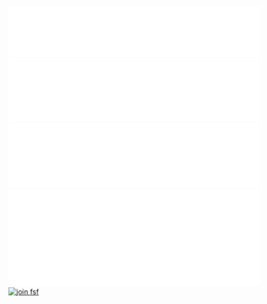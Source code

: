 [![Header metrics](./metrics/header.svg)](#)
[![Repositories metrics](./metrics/repositories.svg)](#)
[![Languages plugin metrics](./metrics/plugin-languages.svg)](#)
[![Notable contributions plugin metrics](./metrics/plugin-notable.svg)](#)
[![join fsf](https://static.fsf.org/nosvn/associate/crm/3190682.png)](#)


  
